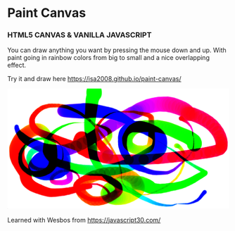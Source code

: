 # Paint Canvas

### HTML5 CANVAS & VANILLA JAVASCRIPT ###

You can draw anything you want by pressing the mouse down and up. With paint going in rainbow colors from big to small and a nice overlapping effect.

Try it and draw here https://isa2008.github.io/paint-canvas/

![Alt Text](paint-demo.png)

Learned with Wesbos from https://javascript30.com/
